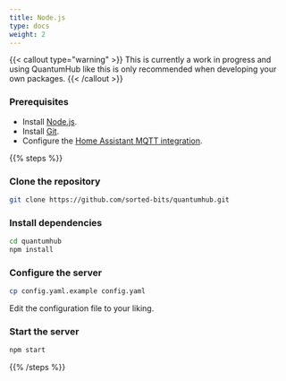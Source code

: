 ```yaml
---
title: Node.js
type: docs
weight: 2
---
```


{{< callout type="warning" >}}
  This is currently a work in progress and using QuantumHub like this is only recommended when developing your own packages.
{{< /callout >}}

### Prerequisites

- Install <i class="fa-brands fa-node-js"></i> [Node.js](https://nodejs.org/en/download/).
- Install <i class="fa-brands fa-square-git"></i> [Git](https://git-scm.com/downloads).
- Configure the [Home Assistant MQTT integration](https://www.home-assistant.io/integrations/mqtt/).

{{% steps %}}

### Clone the repository

```bash
git clone https://github.com/sorted-bits/quantumhub.git
```

### Install dependencies

```bash
cd quantumhub
npm install
```

### Configure the server

```bash
cp config.yaml.example config.yaml
```

Edit the configuration file to your liking.

### Start the server

```bash
npm start
```

{{% /steps %}}

